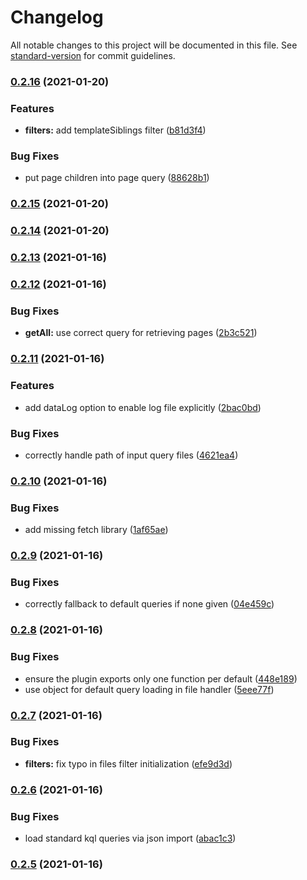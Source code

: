# Changelog

All notable changes to this project will be documented in this file. See [standard-version](https://github.com/conventional-changelog/standard-version) for commit guidelines.

### [0.2.16](https://gitlab.com/renestalder/eleventy-plugin-kirby/compare/v0.2.15...v0.2.16) (2021-01-20)


### Features

* **filters:** add templateSiblings filter ([b81d3f4](https://gitlab.com/renestalder/eleventy-plugin-kirby/commit/b81d3f44afbe51c88bab4fd0762ae380f6da4a8d))


### Bug Fixes

* put page children into page query ([88628b1](https://gitlab.com/renestalder/eleventy-plugin-kirby/commit/88628b1a2dacafbdaaeb59596beb9c3f98e01b76))

### [0.2.15](https://gitlab.com/renestalder/eleventy-plugin-kirby/compare/v0.2.14...v0.2.15) (2021-01-20)

### [0.2.14](https://gitlab.com/renestalder/eleventy-plugin-kirby/compare/v0.2.13...v0.2.14) (2021-01-20)

### [0.2.13](https://gitlab.com/renestalder/eleventy-plugin-kirby/compare/v0.2.12...v0.2.13) (2021-01-16)

### [0.2.12](https://gitlab.com/renestalder/eleventy-plugin-kirby/compare/v0.2.11...v0.2.12) (2021-01-16)


### Bug Fixes

* **getAll:** use correct query for retrieving pages ([2b3c521](https://gitlab.com/renestalder/eleventy-plugin-kirby/commit/2b3c521736b37dd21ac12df11a08ed677d07bff0))

### [0.2.11](https://gitlab.com/renestalder/eleventy-plugin-kirby/compare/v0.2.10...v0.2.11) (2021-01-16)


### Features

* add dataLog option to enable log file explicitly ([2bac0bd](https://gitlab.com/renestalder/eleventy-plugin-kirby/commit/2bac0bd5c7691cfcd7d957f642d1a067f3013577))


### Bug Fixes

* correctly handle path of input query files ([4621ea4](https://gitlab.com/renestalder/eleventy-plugin-kirby/commit/4621ea46e09474067c58e400813b35a653a29fec))

### [0.2.10](https://gitlab.com/renestalder/eleventy-plugin-kirby/compare/v0.2.9...v0.2.10) (2021-01-16)


### Bug Fixes

* add missing fetch library ([1af65ae](https://gitlab.com/renestalder/eleventy-plugin-kirby/commit/1af65aec1021d6d30316b1c5ac86ae9985c9c601))

### [0.2.9](https://gitlab.com/renestalder/eleventy-plugin-kirby/compare/v0.2.8...v0.2.9) (2021-01-16)


### Bug Fixes

* correctly fallback to default queries if none given ([04e459c](https://gitlab.com/renestalder/eleventy-plugin-kirby/commit/04e459c79e139a835c75a66703315f6b4b30a878))

### [0.2.8](https://gitlab.com/renestalder/eleventy-plugin-kirby/compare/v0.2.7...v0.2.8) (2021-01-16)


### Bug Fixes

* ensure the plugin exports only one function per default ([448e189](https://gitlab.com/renestalder/eleventy-plugin-kirby/commit/448e189c9950981957d973ff37f6c368ec4b6bd8))
* use object for default query loading in file handler ([5eee77f](https://gitlab.com/renestalder/eleventy-plugin-kirby/commit/5eee77f7915292173edf92178500c3e89f7790b0))

### [0.2.7](https://gitlab.com/renestalder/eleventy-plugin-kirby/compare/v0.2.6...v0.2.7) (2021-01-16)


### Bug Fixes

* **filters:** fix typo in files filter initialization ([efe9d3d](https://gitlab.com/renestalder/eleventy-plugin-kirby/commit/efe9d3d7ef5a413716e317836e8bb3681fbb8d39))

### [0.2.6](https://gitlab.com/renestalder/eleventy-plugin-kirby/compare/v0.2.5...v0.2.6) (2021-01-16)


### Bug Fixes

* load standard kql queries via json import ([abac1c3](https://gitlab.com/renestalder/eleventy-plugin-kirby/commit/abac1c3e3d009c57bcef72147bfacf4db709c06d))

### [0.2.5](https://gitlab.com/renestalder/eleventy-plugin-kirby/compare/v0.2.4...v0.2.5) (2021-01-16)
